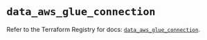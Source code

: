 # `data_aws_glue_connection`

Refer to the Terraform Registry for docs: [`data_aws_glue_connection`](https://registry.terraform.io/providers/hashicorp/aws/6.2.0/docs/data-sources/glue_connection).
